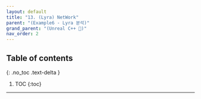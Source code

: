```yaml
---
layout: default
title: "13. (Lyra) NetWork"
parent: "(Example6 - Lyra 분석)"
grand_parent: "(Unreal C++ 🚀)"
nav_order: 2
---
```


## Table of contents
{: .no_toc .text-delta }

1. TOC
{:toc}

---


